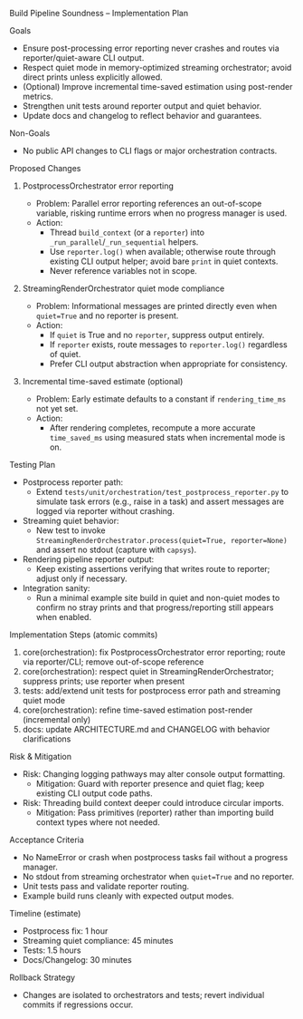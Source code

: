 Build Pipeline Soundness – Implementation Plan

Goals
- Ensure post-processing error reporting never crashes and routes via reporter/quiet-aware CLI output.
- Respect quiet mode in memory-optimized streaming orchestrator; avoid direct prints unless explicitly allowed.
- (Optional) Improve incremental time-saved estimation using post-render metrics.
- Strengthen unit tests around reporter output and quiet behavior.
- Update docs and changelog to reflect behavior and guarantees.

Non-Goals
- No public API changes to CLI flags or major orchestration contracts.

Proposed Changes
1) PostprocessOrchestrator error reporting
   - Problem: Parallel error reporting references an out-of-scope variable, risking runtime errors when no progress manager is used.
   - Action:
     - Thread `build_context` (or a `reporter`) into `_run_parallel`/`_run_sequential` helpers.
     - Use `reporter.log()` when available; otherwise route through existing CLI output helper; avoid bare `print` in quiet contexts.
     - Never reference variables not in scope.

2) StreamingRenderOrchestrator quiet mode compliance
   - Problem: Informational messages are printed directly even when `quiet=True` and no reporter is present.
   - Action:
     - If `quiet` is True and no `reporter`, suppress output entirely.
     - If `reporter` exists, route messages to `reporter.log()` regardless of quiet.
     - Prefer CLI output abstraction when appropriate for consistency.

3) Incremental time-saved estimate (optional)
   - Problem: Early estimate defaults to a constant if `rendering_time_ms` not yet set.
   - Action:
     - After rendering completes, recompute a more accurate `time_saved_ms` using measured stats when incremental mode is on.

Testing Plan
- Postprocess reporter path:
  - Extend `tests/unit/orchestration/test_postprocess_reporter.py` to simulate task errors (e.g., raise in a task) and assert messages are logged via reporter without crashing.
- Streaming quiet behavior:
  - New test to invoke `StreamingRenderOrchestrator.process(quiet=True, reporter=None)` and assert no stdout (capture with `capsys`).
- Rendering pipeline reporter output:
  - Keep existing assertions verifying that writes route to reporter; adjust only if necessary.
- Integration sanity:
  - Run a minimal example site build in quiet and non-quiet modes to confirm no stray prints and that progress/reporting still appears when enabled.

Implementation Steps (atomic commits)
1) core(orchestration): fix PostprocessOrchestrator error reporting; route via reporter/CLI; remove out-of-scope reference
2) core(orchestration): respect quiet in StreamingRenderOrchestrator; suppress prints; use reporter when present
3) tests: add/extend unit tests for postprocess error path and streaming quiet mode
4) core(orchestration): refine time-saved estimation post-render (incremental only)
5) docs: update ARCHITECTURE.md and CHANGELOG with behavior clarifications

Risk & Mitigation
- Risk: Changing logging pathways may alter console output formatting.
  - Mitigation: Guard with reporter presence and quiet flag; keep existing CLI output code paths.
- Risk: Threading build context deeper could introduce circular imports.
  - Mitigation: Pass primitives (reporter) rather than importing build context types where not needed.

Acceptance Criteria
- No NameError or crash when postprocess tasks fail without a progress manager.
- No stdout from streaming orchestrator when `quiet=True` and no reporter.
- Unit tests pass and validate reporter routing.
- Example build runs cleanly with expected output modes.

Timeline (estimate)
- Postprocess fix: 1 hour
- Streaming quiet compliance: 45 minutes
- Tests: 1.5 hours
- Docs/Changelog: 30 minutes

Rollback Strategy
- Changes are isolated to orchestrators and tests; revert individual commits if regressions occur.
